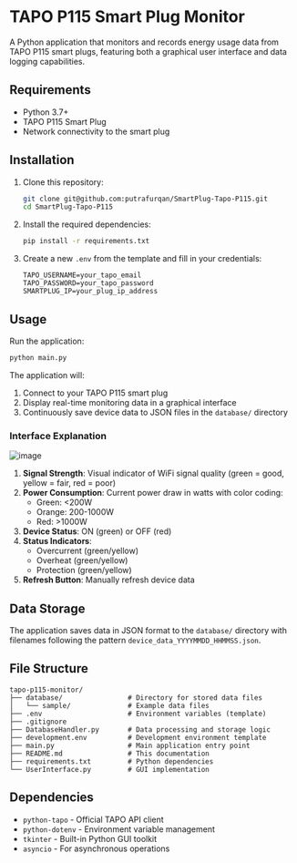 # TAPO P115 Smart Plug Monitor

A Python application that monitors and records energy usage data from TAPO P115 smart plugs, featuring both a graphical user interface and data logging capabilities.

## Requirements

- Python 3.7+
- TAPO P115 Smart Plug
- Network connectivity to the smart plug

## Installation

1. Clone this repository:
   ```bash
   git clone git@github.com:putrafurqan/SmartPlug-Tapo-P115.git
   cd SmartPlug-Tapo-P115
   ```

2. Install the required dependencies:
   ```bash
   pip install -r requirements.txt
   ```

3. Create a new `.env` from the template and fill in your credentials:
   ```
   TAPO_USERNAME=your_tapo_email
   TAPO_PASSWORD=your_tapo_password
   SMARTPLUG_IP=your_plug_ip_address
   ```

## Usage

Run the application:
```bash
python main.py
```

The application will:
1. Connect to your TAPO P115 smart plug
2. Display real-time monitoring data in a graphical interface
3. Continuously save device data to JSON files in the `database/` directory

### Interface Explanation

![image](https://github.com/user-attachments/assets/04a727e9-d493-4b4d-984d-d6dd4607bc93)


1. **Signal Strength**: Visual indicator of WiFi signal quality (green = good, yellow = fair, red = poor)
2. **Power Consumption**: Current power draw in watts with color coding:
   - Green: <200W
   - Orange: 200-1000W
   - Red: >1000W
3. **Device Status**: ON (green) or OFF (red)
4. **Status Indicators**: 
   - Overcurrent (green/yellow)
   - Overheat (green/yellow)
   - Protection (green/yellow)
5. **Refresh Button**: Manually refresh device data

## Data Storage

The application saves data in JSON format to the `database/` directory with filenames following the pattern `device_data_YYYYMMDD_HHMMSS.json`.

## File Structure

```
tapo-p115-monitor/
├── database/                # Directory for stored data files
│   └── sample/              # Example data files
├── .env                     # Environment variables (template)
├── .gitignore
├── DatabaseHandler.py       # Data processing and storage logic
├── development.env          # Development environment template
├── main.py                  # Main application entry point
├── README.md                # This documentation
├── requirements.txt         # Python dependencies
└── UserInterface.py         # GUI implementation
```

## Dependencies

- `python-tapo` - Official TAPO API client
- `python-dotenv` - Environment variable management
- `tkinter` - Built-in Python GUI toolkit
- `asyncio` - For asynchronous operations
